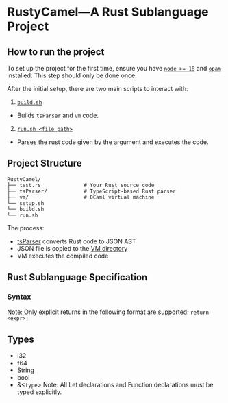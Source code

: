 # RustyCamel—A Rust Sublanguage Project

## How to run the project
To set up the project for the first time, ensure you have [`node >= 18`](https://nodejs.org/en/download) and [`opam`](https://opam.ocaml.org/doc/Install.html) installed. This step should only be done once.

After the initial setup, there are two main scripts to interact with: 
1. [`build.sh`](/build.sh)
- Builds `tsParser` and `vm` code. 
2. [`run.sh <file_path>`](/run.sh)
- Parses the rust code given by the argument and executes the code.


## Project Structure
```
RustyCamel/
├── test.rs              # Your Rust source code
├── tsParser/            # TypeScript-based Rust parser
├── vm/                  # OCaml virtual machine
└── setup.sh 
└── build.sh 
└── run.sh 
```

The process:
- [tsParser](./tsParser/) converts Rust code to JSON AST
- JSON file is copied to the [VM directory](./vm/)
- VM executes the compiled code


## Rust Sublanguage Specification
### Syntax
Note: Only explicit returns in the following format are supported:
`return <expr>;`

## Types
- i32
- f64
- String
- bool
- &<`type`>
Note: All Let declarations and Function declarations must be typed explicitly. 
